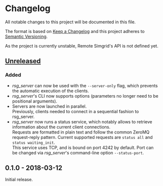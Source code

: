 # Changelog
All notable changes to this project will be documented in this file.

The format is based on [Keep a Changelog][changelog]
and this project adheres to [Semantic Versioning][semver].

As the project is currently unstable, Remote Simgrid's API is not defined yet.

[//]: =========================================================================
## [Unreleased]
### Added
- *rsg_server* can now be used with the `--server-only` flag, which prevents
  the automatic execution of the clients.
- *rsg_server*'s CLI now supports options
  (parameters no longer need to be positional arguments).
- Servers are now launched in parallel.  
  Previously, clients needed to connect in a sequential fashion to rsg_server.
- *rsg_server* now runs a status service, which notably allows to retrieve
  information about the current client connections.  
  Requests are formatted in plain text and follow the common ZeroMQ
  request-reply pattern.
  Current supported requests are `status all` and `status waiting_init`.  
  This service uses TCP, and is bound on port 4242 by default.
  Port can be changed via *rsg_server*'s command-line option `--status-port`.

[//]: =========================================================================
## 0.1.0 - 2018-03-12
Initial release.

[//]: =========================================================================
[changelog]: http://keepachangelog.com/en/1.0.0/
[semver]: http://semver.org/spec/v2.0.0.html

[Unreleased]: https://gitlab.inria.fr/batsim/batsched/compare/v0.1.0...master
